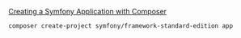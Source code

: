 [Creating a Symfony Application with Composer](http://symfony.com/doc/current/book/installation.html)
```bash
composer create-project symfony/framework-standard-edition app
```